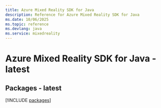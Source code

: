```yaml
---
title: Azure Mixed Reality SDK for Java
description: Reference for Azure Mixed Reality SDK for Java
ms.date: 10/06/2025
ms.topic: reference
ms.devlang: java
ms.service: mixedreality
---
```

# Azure Mixed Reality SDK for Java - latest
## Packages - latest
[!INCLUDE [packages](mixed-reality-index.md)]